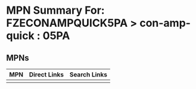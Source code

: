 



# MPN Summary For: FZECONAMPQUICK5PA > con-amp-quick : 05PA

## MPNs
  

|MPN|Direct Links|Search Links|
| :--- | :--- | :--- |
||||

